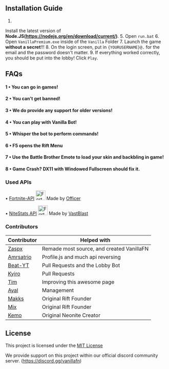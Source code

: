 ## Installation Guide

1.
Install the latest version of **Node.JS(https://nodejs.org/en/download/current/)**.
5. Open `run.bat`
6. Open `VanillaPremium.exe` inside of the `Vanilla` Folder
7. Launch the game **without a secret**!!!
8. On the login screen, put in `{YOURUSERNAME}@.` for the email and the password doesn't matter.
9. If everything worked correctly, you should be put into the lobby! Click `Play`.

## FAQs

####  1 • You can go in games!
####  2 • You can't get banned!
####  3 • We do provide any support for older versions!
####  4 • You can play with Vanilla Bot!
####  5 • Whisper the bot to perform commands!
####  6 • F5 opens the Rift Menu
####  7 • Use the Battle Brother Emote to load your skin and backbling in game!
####  8 • Game Crash? DX11 with Windowed Fullscreen should fix it.


### Used APIs
• [Fortnite-API](https://fortnite-api.com/) <img src="https://fortnite-api.com/assets/img/logo.png" width="30" title="Fortnite-API"> Made by [Officer](https://github.com/NotOfficer)

• [NiteStats API](https://nitestats.com/) <img src="https://api.nitestats.com/v1/static/ns-logo.png" width="30" title="Fortnite-API"> Made by [VastBlast](https://github.com/VastBlast)

### Contributors

| Contributor | Helped with |
| ----------- | ----------- |
| [Zaspx](https://tiktok.com/@Zaspx) | Remade most source, and created VanillaFN |
| [Amrsatrio](https://github.com/Amrsatrio)  | Profile.js and much api reversing |
| [Beat-YT](https://github.com/Beat-YT)   | Pull Requests and the Lobby Bot |
| [Kyiro](https://github.com/Kyiro)   | Pull Requests |
| [Tim](https://github.com/timjans01)   | Improving this awesome page |
| [Ayal](https://github.com/AyalX)   | Management |
| [Makks](https://github.com/Makk5)   | Original Rift Founder |
| [Mix](https://github.com/MixV2)   | Original Rift Founder |
| [Kemo](https://github.com/kem0o)   | Original Neonite Creator |

## License

This project is licensed under the [MIT License](https://opensource.org/licenses/MIT)

We provide support on this project within our official discord community server.
(https://discord.gg/vanillafn)
